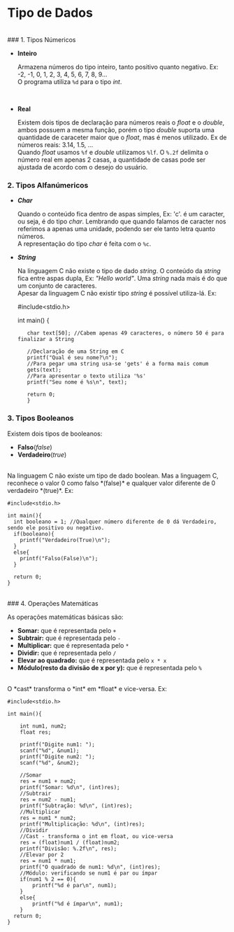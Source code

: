# Tipo de Dados

<br>
### 1. Tipos Númericos

  * **Inteiro**<br>

      Armazena números do tipo inteiro, tanto positivo quanto negativo. Ex: -2, -1, 0, 1, 2, 3, 4, 5, 6, 7, 8, 9...<br>
      O programa utiliza `%d` para o tipo *int*.
<br>

  * **Real**<br>

      Existem dois tipos de declaração para números reais o *float* e o *double*, ambos possuem a mesma função, porém o tipo *double* suporta uma quantidade de caraceter maior que o *float*, mas é menos utilizado. Ex de números reais: 3.14, 1.5, ...<br>
      Quando *float* usamos `%f` e *double* utilizamos `%lf`. O `%.2f` delimita o número real em apenas 2 casas, a quantidade de casas pode ser ajustada de acordo com o desejo do usuário.

### 2. Tipos Alfanúmericos


   * **_Char_**<br>

      Quando o conteúdo fica dentro de aspas simples, Ex: 'c'. é um caracter, ou seja, é do tipo *char*. Lembrando que quando falamos de caracter nos referimos a apenas uma unidade, podendo ser ele tanto letra quanto números.<br>
      A representação do tipo *char* é feita com o `%c`.


   * **_String_**<br>

      Na linguagem C não existe o tipo de dado *string*. O conteúdo da *string* fica entre aspas dupla, Ex: *"Hello world"*. Uma *string* nada mais é do que um conjunto de caracteres.<br>
      Apesar da linguagem C não existir tipo *string* é possível utiliza-lá. Ex:

        #include<stdio.h>

        int main() {

            char text[50]; //Cabem apenas 49 caracteres, o número 50 é para finalizar a String

            //Declaração de uma String em C
            printf("Qual é seu nome?\n");
            //Para pegar uma string usa-se 'gets' é a forma mais comum
            gets(text);
            //Para apresentar o texto utiliza '%s'
            printf("Seu nome é %s\n", text);

            return 0;
            }

### 3. Tipos Booleanos

  Existem dois tipos de booleanos:

  * **Falso**(*false*)
  * **Verdadeiro**(*true*)

  <br>
  Na linguagem C não existe um tipo de dado boolean. Mas a linguagem C, reconhece o valor 0 como falso *(false)* e qualquer valor diferente de 0 verdadeiro *(true)*. Ex:

    #include<stdio.h>

    int main(){
      int booleano = 1; //Qualquer número diferente de 0 dá Verdadeiro, sendo ele positivo ou negativo.
      if(booleano){
        printf("Verdadeiro(True)\n");
      }
      else{
        printf("Falso(False)\n");
      }

      return 0;
    }

<br>
### 4. Operações Matemáticas

  As operações matemáticas básicas são:

   *  **Somar:** que é representada pelo `+`
   *  **Subtrair:** que é representada pelo `-`
   *  **Multiplicar:** que é representada pelo `*`
   *  **Dividir:** que é representada pelo `/`
   *  **Elevar ao quadrado:** que é representada pelo `x * x`
   *  **Módulo(resto da divisão de x por y):** que é representada pelo `%`

  <br>
  O *cast* transforma o *int* em *float* e vice-versa. Ex:

    #include<stdio.h>

    int main(){

        int num1, num2;
        float res;

        printf("Digite num1: ");
        scanf("%d", &num1);
        printf("Digite num2: ");
        scanf("%d", &num2);

        //Somar
        res = num1 + num2;
        printf("Somar: %d\n", (int)res);
        //Subtrair
        res = num2 - num1;
        printf("Subtração: %d\n", (int)res);
        //Multiplicar
        res = num1 * num2;
        printf("Multiplicação: %d\n", (int)res);
        //Dividir
        //Cast - transforma o int em float, ou vice-versa
        res = (float)num1 / (float)num2;
        printf("Divisão: %.2f\n", res);
        //Elevar por 2
        res = num1 * num1;
        printf("O quadrado de num1: %d\n", (int)res);
        //Módulo: verificando se num1 é par ou ímpar
        if(num1 % 2 == 0){
            printf("%d é par\n", num1);
        }
        else{
            printf("%d é ímpar\n", num1);
        }
      return 0;
    }
